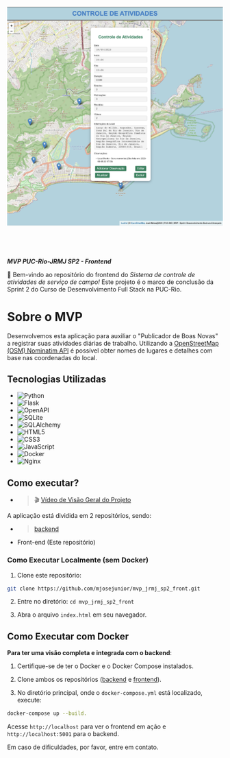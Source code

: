 ![MVP PUC-Rio - José Rodrigues Matos Junior](./img/banner_repo.png)
#
&nbsp;
&nbsp;

***MVP PUC-Rio-JRMJ SP2 - Frontend***

🚀 Bem-vindo ao repositório do frontend do *Sistema de controle de atividades de serviço de campo!* Este projeto é o marco de conclusão da Sprint 2 do Curso de Desenvolvimento Full Stack na PUC-Rio.

# Sobre o MVP
Desenvolvemos esta aplicação para auxiliar o "Publicador de Boas Novas" a registrar suas atividades diárias de trabalho. Utilizando a  [OpenStreetMap (OSM) Nominatim API](https://nominatim.org/release-docs/develop/api/Overview/) é possível obter nomes de lugares e detalhes com base nas coordenadas do local. 

## Tecnologias Utilizadas
- ![Python](https://img.shields.io/badge/-Python-3776AB?style=flat-square&logo=Python&logoColor=white)
- ![Flask](https://img.shields.io/badge/-Flask-000000?style=flat-square&logo=Flask&logoColor=white)
- ![OpenAPI](https://img.shields.io/badge/-OpenAPI-6BA539?style=flat-square&logo=OpenAPI-Initiative&logoColor=white)
- ![SQLite](https://img.shields.io/badge/-SQLite-003B57?style=flat-square&logo=SQLite&logoColor=white)
- ![SQLAlchemy](https://img.shields.io/badge/-SQLAlchemy-8C2D19?style=flat-square&logo=SQLAlchemy&logoColor=white)
- ![HTML5](https://img.shields.io/badge/-HTML5-E34F26?style=flat-square&logo=HTML5&logoColor=white)
- ![CSS3](https://img.shields.io/badge/-CSS3-1572B6?style=flat-square&logo=CSS3&logoColor=white)
- ![JavaScript](https://img.shields.io/badge/-JavaScript-F7DF1E?style=flat-square&logo=JavaScript&logoColor=black)
- ![Docker](https://img.shields.io/badge/-Docker-2496ED?style=flat-square&logo=Docker&logoColor=white)
- ![Nginx](https://img.shields.io/badge/-Nginx-269539?style=flat-square&logo=Nginx&logoColor=white)


## Como executar?

- > 🎬 [Vídeo de Visão Geral do Projeto](https://youtu.be/elgTpzwykfo)

A aplicação está dividida em 2 repositórios, sendo:
- > [backend](https://github.com/mjosejunior/mvp_jrmj_sp2_back.git)

- Front-end (Este repositório)


### Como Executar Localmente (sem Docker)

1. Clone este repositório: 
```bash
git clone https://github.com/mjosejunior/mvp_jrmj_sp2_front.git
```
2. Entre no diretório: ```cd mvp_jrmj_sp2_front```

3. Abra o arquivo ```index.html``` em seu navegador.


## Como Executar com Docker

**Para ter uma visão completa e integrada com o backend**:

1. Certifique-se de ter o Docker e o Docker Compose instalados.

2. Clone ambos os repositórios ([backend](https://github.com/mjosejunior/mvp_jrmj_sp2_back.git) e [frontend](https://github.com/mjosejunior/mvp_jrmj_sp2_front.git)).

3. No diretório principal, onde o `docker-compose.yml` está localizado, execute: 
```bash
docker-compose up --build.
```
Acesse `http://localhost` para ver o frontend em ação e `http://localhost:5001` para o backend.


Em caso de dificuldades, por favor, entre em contato.

